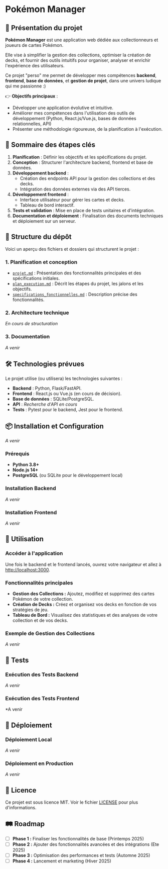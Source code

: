 # Pokémon Manager  

## 🚀 Présentation du projet  

**Pokémon Manager** est une application web dédiée aux collectionneurs et joueurs de cartes Pokémon.

Elle vise à simplifier la gestion des collections, optimiser la création de decks, et fournir des outils intuitifs pour organiser, analyser et enrichir l'expérience des utilisateurs.  

Ce projet "perso" me permet de développer mes compétences **backend**, **frontend**, **base de données**, et **gestion de projet**, dans une univers ludique qui me passionne :)

👉 **Objectifs principaux** :  
- Développer une application évolutive et intuitive.  
- Améliorer mes compétences dans l'utilisation des outils de développement (Python, React.js/Vue.js, bases de données relationnelles, API)   
- Présenter une méthodologie rigoureuse, de la planification à l'exécution.  

## 📖 Sommaire des étapes clés  

1. **Planification** : Définir les objectifs et les spécifications du projet.  
2. **Conception** : Structurer l'architecture backend, frontend et base de données.  
3. **Développement backend** :  
   - Création des endpoints API pour la gestion des collections et des decks.  
   - Intégration des données externes via des API tierces.  
4. **Développement frontend** :  
   - Interface utilisateur pour gérer les cartes et decks.  
   - Tableau de bord interactif.  
5. **Tests et validation** : Mise en place de tests unitaires et d'intégration.  
6. **Documentation et déploiement** : Finalisation des documents techniques et déploiement sur un serveur.

## 📂 Structure du dépôt  

Voici un aperçu des fichiers et dossiers qui structurent le projet :  

### 1. **Planification et conception**  
- [`projet.md`](./data/docs/projet.md) : Présentation des fonctionnalités principales et des spécifications initiales.  
- [`plan_execution.md`](./data/docs/plan_execution.md) : Décrit les étapes du projet, les jalons et les objectifs.
- [`specifications_fonctionnelles.md`](./data/docs/specifications_fonctionnelles.md) : Description précise des fonctionnalités.  

### 2. **Architecture technique**  
*En cours de structuration*    

### 3. **Documentation**
*A venir*

## 🛠️ Technologies prévues  

Le projet utilise (ou utilisera) les technologies suivantes :  
- **Backend** : Python, Flask/FastAPI.  
- **Frontend** : React.js ou Vue.js (en cours de décision).  
- **Base de données** : SQLite/PostgreSQL.  
- **API** : *Recherche d'API en cours* 
- **Tests** : Pytest pour le backend, Jest pour le frontend.

## 📦 Installation et Configuration
*A venir*
### Prérequis
- **Python 3.8+**
- **Node.js 14+**
- **PostgreSQL** (ou SQLite pour le développement local)

### Installation Backend
*A venir*

### Installation Frontend
*A venir*

## 📖 Utilisation

### Accéder à l'application
Une fois le backend et le frontend lancés, ouvrez votre navigateur et allez à [http://localhost:3000](http://localhost:3000).

### Fonctionnalités principales
- **Gestion des Collections :** Ajoutez, modifiez et supprimez des cartes Pokémon de votre collection.
- **Création de Decks :** Créez et organisez vos decks en fonction de vos stratégies de jeu.
- **Tableau de Bord :** Visualisez des statistiques et des analyses de votre collection et de vos decks.

### Exemple de Gestion des Collections
*A venir*

## 🧪 Tests

### Exécution des Tests Backend
*A venir*

### Exécution des Tests Frontend
*A venir

## 🚀 Déploiement

### Déploiement Local
*A venir*

### Déploiement en Production
*A venir*

## 📜 Licence

Ce projet est sous licence MIT. Voir le fichier [LICENSE](./LICENSE) pour plus d'informations.

## 🛤️ Roadmap

- [ ] **Phase 1 :** Finaliser les fonctionnalités de base (Printemps 2025)
- [ ] **Phase 2 :** Ajouter des fonctionnalités avancées et des intégrations (Ete 2025)
- [ ] **Phase 3 :** Optimisation des performances et tests (Automne 2025)
- [ ] **Phase 4 :** Lancement et marketing (Hiver 2025)

